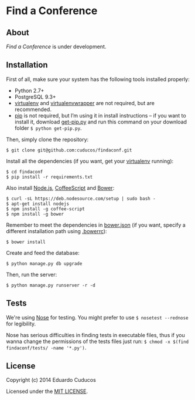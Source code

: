 # Find a Conference

## About

_Find a Conference_ is under development.

## Installation

First of all, make sure your system has the following tools installed properly:

* Python 2.7+
* PostgreSQL 9.3+
* [virtualenv](https://virtualenv.pypa.io/) and [virtualenvwrapper](http://virtualenvwrapper.readthedocs.org/) are not required, but are recommended.
* [pip](https://github.com/pypa/pip) is not required, but I’m using it in install instructions – if you want to install it, download [get-pip.py](https://bootstrap.pypa.io/get-pip.py) and run this command on your download folder `$ python get-pip.py`.


Then, simply clone the repository:

```
$ git clone git@github.com:cuducos/findaconf.git
```

Install all the dependencies (if you want, get your [virtualenv](https://pypi.python.org/pypi/virtualenv) running):

```
$ cd findaconf
$ pip install -r requirements.txt
```

Also install [Node.js](http://nodejs.org/), [CoffeeScript](http://coffeescript.org/) and [Bower](http://bower.io/):


```
$ curl -sL https://deb.nodesource.com/setup | sudo bash - 
$ apt-get install nodejs
$ npm install -g coffee-script
$ npm install -g bower
```

Remember to meet the dependencies in [bower.json](/bower.json) (if you want, specify a different installation path using [.bowerrc](/.bowerrc)):

```
$ bower install 
```

Create and feed the database:

 ```
 $ python manage.py db upgrade
 ```

Then, run the server:

```
$ python manage.py runserver -r -d
```

## Tests

We're using [Nose](https://nose.readthedocs.org) for testing. You might prefer to use `$ nosetest --rednose` for legibility. 

Nose has serious difficulties in finding tests in executable files, thus if you wanna change the permissions of the tests files just run: `$ chmod -x $(find findaconf/tests/ -name '*.py')`.

## License

Copyright (c) 2014 Eduardo Cuducos

Licensed under the [MIT LICENSE](LICENSE).
